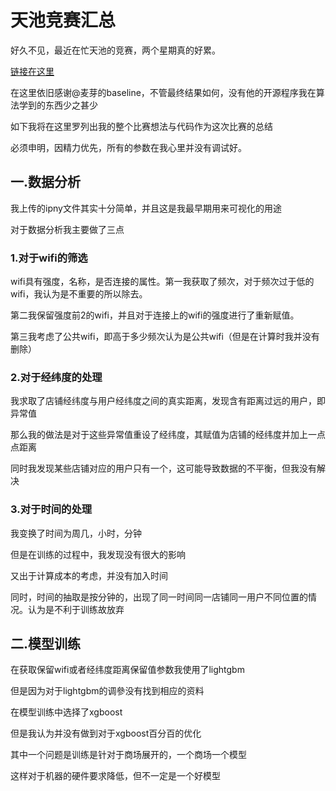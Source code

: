 # 天池竞赛汇总

好久不见，最近在忙天池的竞赛，两个星期真的好累。

[链接在这里](https://tianchi.aliyun.com/competition/introduction.htm?spm=5176.100150.711.3.2def20dfm5UTlH&raceId=231620)

在这里依旧感谢@麦芽的baseline，不管最终结果如何，没有他的开源程序我在算法学到的东西少之甚少

如下我将在这里罗列出我的整个比赛想法与代码作为这次比赛的总结

必须申明，因精力优先，所有的参数在我心里并没有调试好。

## 一.数据分析

我上传的ipny文件其实十分简单，并且这是我最早期用来可视化的用途

对于数据分析我主要做了三点

### 1.对于wifi的筛选

wifi具有强度，名称，是否连接的属性。第一我获取了频次，对于频次过于低的wifi，我认为是不重要的所以除去。

第二我保留强度前2的wifi，并且对于连接上的wifi的强度进行了重新赋值。

第三我考虑了公共wifi，即高于多少频次认为是公共wifi（但是在计算时我并没有删除）

### 2.对于经纬度的处理

我求取了店铺经纬度与用户经纬度之间的真实距离，发现含有距离过远的用户，即异常值

那么我的做法是对于这些异常值重设了经纬度，其赋值为店铺的经纬度并加上一点点距离

同时我发现某些店铺对应的用户只有一个，这可能导致数据的不平衡，但我没有解决

### 3.对于时间的处理

我变换了时间为周几，小时，分钟

但是在训练的过程中，我发现没有很大的影响

又出于计算成本的考虑，并没有加入时间

同时，时间的抽取是按分钟的，出现了同一时间同一店铺同一用户不同位置的情况。认为是不利于训练故放弃


## 二.模型训练

在获取保留wifi或者经纬度距离保留值参数我使用了lightgbm

但是因为对于lightgbm的调參没有找到相应的资料

在模型训练中选择了xgboost

但是我认为并没有做到对于xgboost百分百的优化

其中一个问题是训练是针对于商场展开的，一个商场一个模型

这样对于机器的硬件要求降低，但不一定是一个好模型

